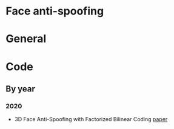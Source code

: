 # Face anti-spoofing

# General 

# Code 

## By year
### 2020 
* 3D Face Anti-Spoofing with Factorized Bilinear
Coding [paper](https://arxiv.org/pdf/2005.06514.pdf) 
